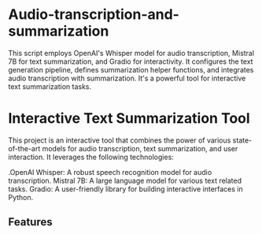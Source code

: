 # Audio-transcription-and-summarization
This script employs OpenAI's Whisper model for audio transcription, Mistral 7B for text summarization, and Gradio for interactivity. It configures the text generation pipeline, defines summarization helper functions, and integrates audio transcription with summarization. It's a powerful tool for interactive text summarization tasks.

# Interactive Text Summarization Tool
This project is an interactive tool that combines the power of various state-of-the-art models for audio transcription, text summarization, and user interaction. It leverages the following technologies:

.OpenAI Whisper: A robust speech recognition model for audio transcription.
Mistral 7B: A large language model for various text related tasks.
Gradio: A user-friendly library for building interactive interfaces in Python.

## Features
